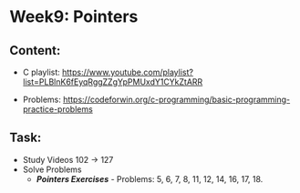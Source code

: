 # Week9: Pointers
## Content:
- C playlist:
https://www.youtube.com/playlist?list=PLBlnK6fEyqRggZZgYpPMUxdY1CYkZtARR

- Problems: https://codeforwin.org/c-programming/basic-programming-practice-problems

## Task:
- Study Videos 102 → 127 
- Solve Problems   
    - ***Pointers Exercises*** - Problems: 5, 6, 7, 8, 11, 12, 14, 16, 17, 18.
    